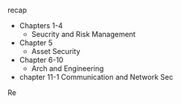 recap
- Chapters 1-4
    -   Seucrity and Risk Management
- Chapter 5
    -   Asset Security
- Chapter 6-10
    -   Arch and Engineering
- chapter 11-1
    Communication and Network Sec



Re